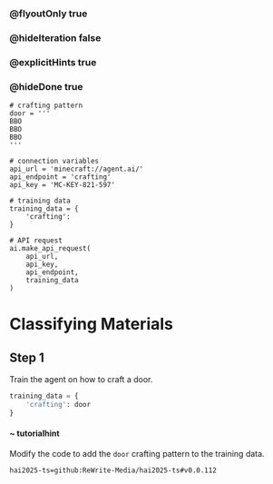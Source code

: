 ### @flyoutOnly true
### @hideIteration false
### @explicitHints true
### @hideDone true

```python-template
# crafting pattern
door = '''
BBO
BBO
BBO
'''
 
# connection variables
api_url = 'minecraft://agent.ai/'
api_endpoint = 'crafting'
api_key = 'MC-KEY-821-597'
 
# training data
training_data = {
    'crafting': 
}
 
# API request
ai.make_api_request(
    api_url,
    api_key,
    api_endpoint,
    training_data
)
```

# Classifying Materials

## Step 1
Train the agent on how to craft a door.

```python
training_data = {
    'crafting': door
}
```
#### ~ tutorialhint 
Modify the code to add the `door` crafting pattern to the training data.



```package
hai2025-ts=github:ReWrite-Media/hai2025-ts#v0.0.112
```
